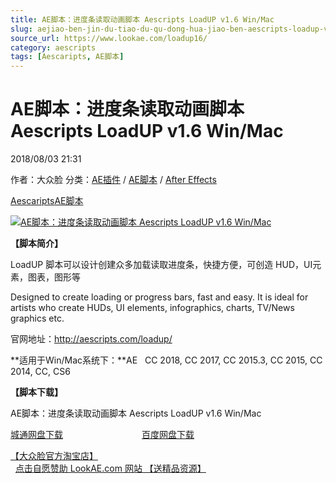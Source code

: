 ```yaml
---
title: AE脚本：进度条读取动画脚本 Aescripts LoadUP v1.6 Win/Mac
slug: aejiao-ben-jin-du-tiao-du-qu-dong-hua-jiao-ben-aescripts-loadup-v1-6-win-mac
source_url: https://www.lookae.com/loadup16/
category: aescripts
tags: [Aescaripts, AE脚本]
---
```

# AE脚本：进度条读取动画脚本 Aescripts LoadUP v1.6 Win/Mac

2018/08/03 21:31

作者：大众脸
分类：[AE插件](https://www.lookae.com/after-effects/aechajian/) / [AE脚本](https://www.lookae.com/after-effects/aescripts/) / [After Effects](https://www.lookae.com/after-effects/)

[Aescaripts](https://www.lookae.com/tag/aescaripts/)[AE脚本](https://www.lookae.com/tag/ae%e8%84%9a%e6%9c%ac/)

[![AE脚本：进度条读取动画脚本 Aescripts LoadUP v1.6 Win/Mac](https://www.lookae.com/wp-content/uploads/2017/02/LoadUP-.jpg "AE脚本：进度条读取动画脚本 Aescripts LoadUP v1.6 Win/Mac-LookAE.com")](https://www.lookae.com/wp-content/uploads/2017/02/LoadUP-.jpg)

**【脚本简介】**

LoadUP 脚本可以设计创建众多加载读取进度条，快捷方便，可创造 HUD，UI元素，图表，图形等

Designed to create loading or progress bars, fast and easy. It is ideal for artists who create HUDs, UI elements, infographics, charts, TV/News graphics etc.

官网地址：http://aescripts.com/loadup/

**适用于Win/Mac系统下：**AE   CC 2018, CC 2017, CC 2015.3, CC 2015, CC 2014, CC, CS6

**【脚本下载】**

AE脚本：进度条读取动画脚本 Aescripts LoadUP v1.6 Win/Mac

[城通网盘下载](https://lookae.ctfile.com/fs/680462-301596252)                                [百度网盘下载](https://pan.baidu.com/s/1ktGHieXsO9jPyJVw8MMHOw)

[【大众脸官方淘宝店】](https://lookae.taobao.com/)                [点击自愿赞助 LookAE.com 网站 【送精品资源】](https://www.lookae.com/sponsor/)
